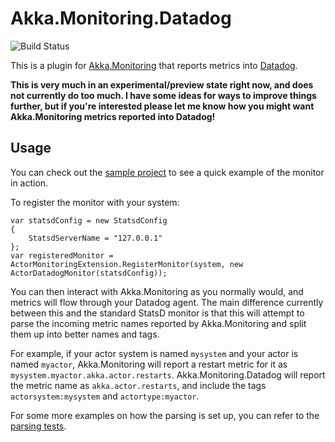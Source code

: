 # Akka.Monitoring.Datadog

![Build Status](https://github.com/gshackles/Akka.Monitoring.Datadog/workflows/CI/badge.svg)

This is a plugin for [Akka.Monitoring](https://github.com/petabridge/akka-monitoring) that reports metrics into [Datadog](https://datadoghq.com).

**This is very much in an experimental/preview state right now, and does not currently do too much. I have some ideas for ways to improve things further, but if you're interested please let me know how you might want Akka.Monitoring metrics reported into Datadog!**

## Usage

You can check out the [sample project](https://github.com/gshackles/Akka.Monitoring.Datadog/tree/main/samples/Akka.Monitoring.Datadog.Demo) to see a quick example of the monitor in action.

To register the monitor with your system:

```
var statsdConfig = new StatsdConfig
{
    StatsdServerName = "127.0.0.1"
};
var registeredMonitor = ActorMonitoringExtension.RegisterMonitor(system, new ActorDatadogMonitor(statsdConfig));
```

You can then interact with Akka.Monitoring as you normally would, and metrics will flow through your Datadog agent. The main difference currently between this and the standard StatsD monitor is that this will attempt to parse the incoming metric names reported by Akka.Monitoring and split them up into better names and tags.

For example, if your actor system is named `mysystem` and your actor is named `myactor`, Akka.Monitoring will report a restart metric for it as `mysystem.myactor.akka.actor.restarts`. Akka.Monitoring.Datadog will report the metric name as `akka.actor.restarts`, and include the tags `actorsystem:mysystem` and `actortype:myactor`.

For some more examples on how the parsing is set up, you can refer to the [parsing tests](https://github.com/gshackles/Akka.Monitoring.Datadog/blob/main/tests/Akka.Monitoring.Datadog.Tests/ParsingTests.cs).

